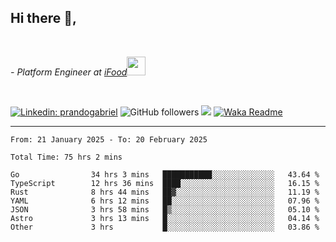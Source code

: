 <h2>Hi there  👋,</h2> </br>

<p><em>- Platform Engineer at <a href="https://www.ifood.com.br/">iFood</a><img src="https://media.giphy.com/media/WUlplcMpOCEmTGBtBW/giphy.gif" width="30"> 
</em></p></br>


[![Linkedin: prandogabriel](https://img.shields.io/badge/-prandogabriel-blue?style=flat-square&logo=Linkedin&logoColor=white&link=https://www.linkedin.com/in/prandogabriel/)](https://www.linkedin.com/in/prandogabriel)
![GitHub followers](https://img.shields.io/github/followers/prandogabriel?label=Follow&style=social)
![](https://visitor-badge.glitch.me/badge?page_id=prandogabriel.prandogabriel)
[![Waka Readme](https://github.com/prandogabriel/prandogabriel/actions/workflows/update-stats.yml.yml/badge.svg)](https://github.com/prandogabriel/prandogabriel/actions/workflows/update-stats.yml.yml)

---

<!--START_SECTION:waka-->

```golang
From: 21 January 2025 - To: 20 February 2025

Total Time: 75 hrs 2 mins

Go                34 hrs 3 mins   ███████████░░░░░░░░░░░░░░   43.64 %
TypeScript        12 hrs 36 mins  ████░░░░░░░░░░░░░░░░░░░░░   16.15 %
Rust              8 hrs 44 mins   ██▓░░░░░░░░░░░░░░░░░░░░░░   11.19 %
YAML              6 hrs 12 mins   ██░░░░░░░░░░░░░░░░░░░░░░░   07.96 %
JSON              3 hrs 58 mins   █▒░░░░░░░░░░░░░░░░░░░░░░░   05.10 %
Astro             3 hrs 13 mins   █░░░░░░░░░░░░░░░░░░░░░░░░   04.14 %
Other             3 hrs           █░░░░░░░░░░░░░░░░░░░░░░░░   03.86 %
```

<!--END_SECTION:waka-->
